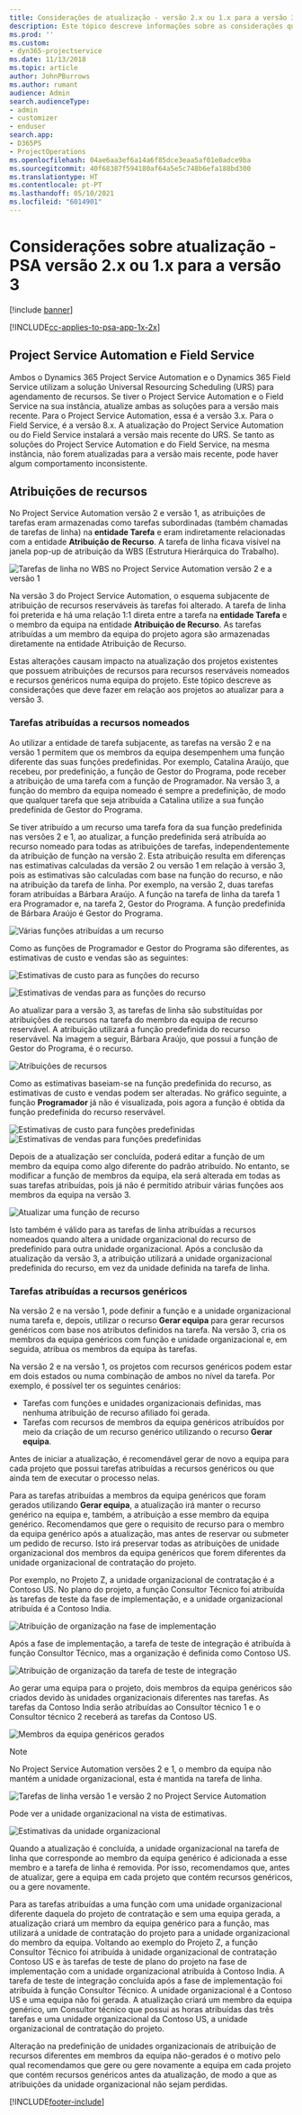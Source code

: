 ```yaml
---
title: Considerações de atualização - versão 2.x ou 1.x para a versão 3 do Microsoft Dynamics 365 Project Service Automation
description: Este tópico descreve informações sobre as considerações que deve fazer ao atualizar da versão 2.x ou 1.x para a versão 3 do Project Service Automation.
ms.prod: ''
ms.custom:
- dyn365-projectservice
ms.date: 11/13/2018
ms.topic: article
author: JohnPBurrows
ms.author: rumant
audience: Admin
search.audienceType:
- admin
- customizer
- enduser
search.app:
- D365PS
- ProjectOperations
ms.openlocfilehash: 04ae6aa3ef6a14a6f85dce3eaa5af01e0adce9ba
ms.sourcegitcommit: 40f68387f594180af64a5e5c748b6efa188bd300
ms.translationtype: HT
ms.contentlocale: pt-PT
ms.lasthandoff: 05/10/2021
ms.locfileid: "6014901"
---
```

# <a name="upgrade-considerations---psa-version-2x-or-1x-to-version-3"></a>Considerações sobre atualização - PSA versão 2.x ou 1.x para a versão 3

[!include [banner](../includes/psa-now-project-operations.md)]

[!INCLUDE[cc-applies-to-psa-app-1x-2x](../includes/cc-applies-to-psa-app-1x-2x.md)]

## <a name="project-service-automation-and-field-service"></a>Project Service Automation e Field Service
Ambos o Dynamics 365 Project Service Automation e o Dynamics 365 Field Service utilizam a solução Universal Resourcing Scheduling (URS) para agendamento de recursos. Se tiver o Project Service Automation e o Field Service na sua instância, atualize ambas as soluções para a versão mais recente. Para o Project Service Automation, essa é a versão 3.x. Para o Field Service, é a versão 8.x. A atualização do Project Service Automation ou do Field Service instalará a versão mais recente do URS. Se tanto as soluções do Project Service Automation e do Field Service, na mesma instância, não forem atualizadas para a versão mais recente, pode haver algum comportamento inconsistente.

## <a name="resource-assignments"></a>Atribuições de recursos
No Project Service Automation versão 2 e versão 1, as atribuições de tarefas eram armazenadas como tarefas subordinadas (também chamadas de tarefas de linha) na **entidade Tarefa** e eram indiretamente relacionadas com a entidade **Atribuição de Recurso**. A tarefa de linha ficava visível na janela pop-up de atribuição da WBS (Estrutura Hierárquica do Trabalho).

![Tarefas de linha no WBS no Project Service Automation versão 2 e a versão 1](media/upgrade-line-task-01.png)

Na versão 3 do Project Service Automation, o esquema subjacente de atribuição de recursos reserváveis às tarefas foi alterado. A tarefa de linha foi preterida e há uma relação 1:1 direta entre a tarefa na **entidade Tarefa** e o membro da equipa na entidade **Atribuição de Recurso**. As tarefas atribuídas a um membro da equipa do projeto agora são armazenadas diretamente na entidade Atribuição de Recurso.  

Estas alterações causam impacto na atualização dos projetos existentes que possuem atribuições de recursos para recursos reserváveis nomeados e recursos genéricos numa equipa do projeto. Este tópico descreve as considerações que deve fazer em relação aos projetos ao atualizar para a versão 3. 

### <a name="tasks-assigned-to-named-resources"></a>Tarefas atribuídas a recursos nomeados
Ao utilizar a entidade de tarefa subjacente, as tarefas na versão 2 e na versão 1 permitem que os membros da equipa desempenhem uma função diferente das suas funções predefinidas. Por exemplo, Catalina Araújo, que recebeu, por predefinição, a função de Gestor do Programa, pode receber a atribuição de uma tarefa com a função de Programador. Na versão 3, a função do membro da equipa nomeado é sempre a predefinição, de modo que qualquer tarefa que seja atribuída a Catalina utilize a sua função predefinida de Gestor do Programa.

Se tiver atribuído a um recurso uma tarefa fora da sua função predefinida nas versões 2 e 1, ao atualizar, a função predefinida será atribuída ao recurso nomeado para todas as atribuições de tarefas, independentemente da atribuição de função na versão 2. Esta atribuição resulta em diferenças nas estimativas calculadas da versão 2 ou versão 1 em relação à versão 3, pois as estimativas são calculadas com base na função do recurso, e não na atribuição da tarefa de linha. Por exemplo, na versão 2, duas tarefas foram atribuídas a Bárbara Araújo. A função na tarefa de linha da tarefa 1 era Programador e, na tarefa 2, Gestor do Programa. A função predefinida de Bárbara Araújo é Gestor do Programa.

![Várias funções atribuídas a um recurso](media/upgrade-multiple-roles-02.png)

Como as funções de Programador e Gestor do Programa são diferentes, as estimativas de custo e vendas são as seguintes:

![Estimativas de custo para as funções do recurso](media/upggrade-cost-estimates-03.png)

![Estimativas de vendas para as funções do recurso](media/upgrade-sales-estimates-04.png)

Ao atualizar para a versão 3, as tarefas de linha são substituídas por atribuições de recursos na tarefa do membro da equipa de recurso reservável. A atribuição utilizará a função predefinida do recurso reservável. Na imagem a seguir, Bárbara Araújo, que possui a função de Gestor do Programa, é o recurso.

![Atribuições de recursos](media/resource-assignment-v2-05.png)

Como as estimativas baseiam-se na função predefinida do recurso, as estimativas de custo e vendas podem ser alteradas. No gráfico seguinte, a função **Programador** já não é visualizada, pois agora a função é obtida da função predefinida do recurso reservável.

![Estimativas de custo para funções predefinidas](media/resource-assignment-cost-estimate-06.png)
![Estimativas de vendas para funções predefinidas](media/resource-assignment-sales-estimate-07.png)

Depois de a atualização ser concluída, poderá editar a função de um membro da equipa como algo diferente do padrão atribuído. No entanto, se modificar a função de membros da equipa, ela será alterada em todas as suas tarefas atribuídas, pois já não é permitido atribuir várias funções aos membros da equipa na versão 3.

![Atualizar uma função de recurso](media/resource-role-assignment-08.png)

Isto também é válido para as tarefas de linha atribuídas a recursos nomeados quando altera a unidade organizacional do recurso de predefinido para outra unidade organizacional. Após a conclusão da atualização da versão 3, a atribuição utilizará a unidade organizacional predefinida do recurso, em vez da unidade definida na tarefa de linha.

### <a name="tasks-assigned-to-generic-resources"></a>Tarefas atribuídas a recursos genéricos
Na versão 2 e na versão 1, pode definir a função e a unidade organizacional numa tarefa e, depois, utilizar o recurso **Gerar equipa** para gerar recursos genéricos com base nos atributos definidos na tarefa. Na versão 3, cria os membros da equipa genéricos com função e unidade organizacional e, em seguida, atribua os membros da equipa às tarefas.

Na versão 2 e na versão 1, os projetos com recursos genéricos podem estar em dois estados ou numa combinação de ambos no nível da tarefa. Por exemplo, é possível ter os seguintes cenários:

- Tarefas com funções e unidades organizacionais definidas, mas nenhuma atribuição de recurso afiliado foi gerada.
- Tarefas com recursos de membros da equipa genéricos atribuídos por meio da criação de um recurso genérico utilizando o recurso **Gerar equipa**.

Antes de iniciar a atualização, é recomendável gerar de novo a equipa para cada projeto que possui tarefas atribuídas a recursos genéricos ou que ainda tem de executar o processo nelas.

Para as tarefas atribuídas a membros da equipa genéricos que foram gerados utilizando **Gerar equipa**, a atualização irá manter o recurso genérico na equipa e, também, a atribuição a esse membro da equipa genérico. Recomendamos que gere o requisito de recurso para o membro da equipa genérico após a atualização, mas antes de reservar ou submeter um pedido de recurso. Isto irá preservar todas as atribuições de unidade organizacional dos membros da equipa genéricos que forem diferentes da unidade organizacional de contratação do projeto.

Por exemplo, no Projeto Z, a unidade organizacional de contratação é a Contoso US. No plano do projeto, a função Consultor Técnico foi atribuída às tarefas de teste da fase de implementação, e a unidade organizacional atribuída é a Contoso India.

![Atribuição de organização na fase de implementação](media/org-unit-assignment-09.png)

Após a fase de implementação, a tarefa de teste de integração é atribuída à função Consultor Técnico, mas a organização é definida como Contoso US.  

![Atribuição de organização da tarefa de teste de integração](media/org-unit-generate-team-10.png)

Ao gerar uma equipa para o projeto, dois membros da equipa genéricos são criados devido às unidades organizacionais diferentes nas tarefas. As tarefas da Contoso India serão atribuídas ao Consultor técnico 1 e o Consultor técnico 2 receberá as tarefas da Contoso US.  

![Membros da equipa genéricos gerados](media/org-unit-assignments-multiple-resources-11.png)

> [!NOTE]
> No Project Service Automation versões 2 e 1, o membro da equipa não mantém a unidade organizacional, esta é mantida na tarefa de linha.

![Tarefas de linha versão 1 e versão 2 no Project Service Automation](media/line-tasks-12.png)

Pode ver a unidade organizacional na vista de estimativas. 

![Estimativas da unidade organizacional](media/org-unit-estimates-view-13.png)
 
Quando a atualização é concluída, a unidade organizacional na tarefa de linha que corresponde ao membro da equipa genérico é adicionada a esse membro e a tarefa de linha é removida. Por isso, recomendamos que, antes de atualizar, gere a equipa em cada projeto que contém recursos genéricos, ou a gere novamente.

Para as tarefas atribuídas a uma função com uma unidade organizacional diferente daquela do projeto de contratação e sem uma equipa gerada, a atualização criará um membro da equipa genérico para a função, mas utilizará a unidade de contratação do projeto para a unidade organizacional do membro da equipa. Voltando ao exemplo do Projeto Z, a função Consultor Técnico foi atribuída à unidade organizacional de contratação Contoso US e às tarefas de teste de plano do projeto na fase de implementação com a unidade organizacional atribuída à Contoso India. A tarefa de teste de integração concluída após a fase de implementação foi atribuída à função Consultor Técnico. A unidade organizacional é a Contoso US e uma equipa não foi gerada. A atualização criará um membro da equipa genérico, um Consultor técnico que possui as horas atribuídas das três tarefas e uma unidade organizacional da Contoso US, a unidade organizacional de contratação do projeto.   
 
Alteração na predefinição de unidades organizacionais de atribuição de recursos diferentes em membros da equipa não-gerados é o motivo pelo qual recomendamos que gere ou gere novamente a equipa em cada projeto que contém recursos genéricos antes da atualização, de modo a que as atribuições da unidade organizacional não sejam perdidas.



[!INCLUDE[footer-include](../includes/footer-banner.md)]
